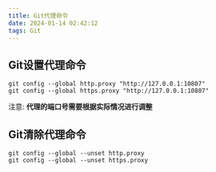 ```yaml
---
title: Git代理命令
date: 2024-01-14 02:42:12
tags: Git
---
```


## Git设置代理命令

```shell
git config --global http.proxy "http://127.0.0.1:10807"
git config --global https.proxy "http://127.0.0.1:10807"
```

注意: **代理的端口号需要根据实际情况进行调整**

## Git清除代理命令

```shell
git config --global --unset http.proxy
git config --global --unset https.proxy
```

